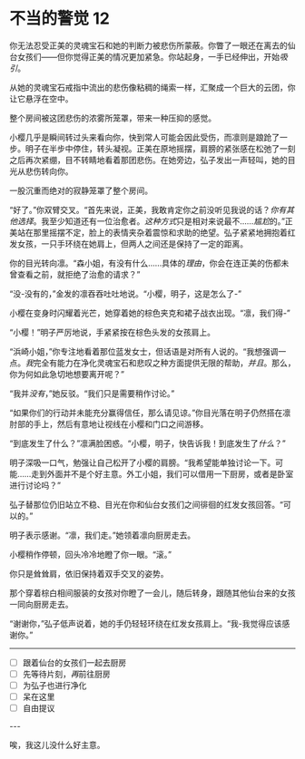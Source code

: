 # 不当的警觉 12

你无法忍受正美的灵魂宝石和她的判断力被悲伤所蒙蔽。你瞥了一眼还在离去的仙台女孩们——但你觉得正美的情况更加紧急。你站起身，一手已经伸出，开始*吸引*。

从她的灵魂宝石戒指中流出的悲伤像粘稠的绳索一样，汇聚成一个巨大的云团，你让它悬浮在空中。

整个房间被这团悲伤的浓雾所笼罩，带来一种压抑的感觉。

小樱几乎是瞬间转过头来看向你，快到常人可能会因此受伤，而凛则是踉跄了一步。明子在半步中停住，转头凝视。正美在原地摇摆，肩膀的紧张感在松弛了一刻之后再次紧绷，目不转睛地看着那团悲伤。在她旁边，弘子发出一声轻叫，她的目光从悲伤转向你。

一股沉重而绝对的寂静笼罩了整个房间。

“好了。”你双臂交叉。“首先来说，正美，我敢肯定你之前没听见我说的话？*你有其他选择*。我至少知道还有一位治愈者。*这种方式*只是相对来说最不……*尴尬*的。”正美站在那里摇摆不定，脸上的表情夹杂着震惊和求助的绝望。弘子紧紧地拥抱着红发女孩，一只手环绕在她肩上，但两人之间还是保持了一定的距离。

你的目光转向凛。“森小姐，有没有什么……具体的*理由*，你会在连正美的伤都未曾查看之前，就拒绝了治愈的请求？”

“没-没有的，”金发的凛吞吞吐吐地说。“小樱，明子，这是怎么了-”

小樱在变身时闪耀着光芒，她穿着她的棕色夹克和裙子战衣出现。“凛，我们得-”

“小樱！”明子严厉地说，手紧紧按在棕色头发的女孩肩上。

“浜崎小姐，”你专注地看着那位蓝发女士，但话语是对所有人说的。“我想强调一点。*我*完全有能力在净化灵魂宝石和悲叹之种方面提供无限的帮助，*并且*。那么，你为何如此急切地想要离开呢？”

“我并*没有*，”她反驳。“我们只是需要稍作讨论。”

“如果你们的行动并未能充分赢得信任，那么请见谅。”你目光落在明子仍然搭在凛肘部的手上，然后有意地让视线在小樱和门口之间游移。

“到底发生了什么？”凛满脸困惑。“小樱，明子，快告诉我！到底发生了*什么*？”

明子深吸一口气，勉强让自己松开了小樱的肩膀。“我希望能单独讨论一下。可能……走到外面并不是个好主意。外工小姐，我们可以借用一下厨房，或者是卧室进行讨论吗？”

弘子替那位仍旧站立不稳、目光在你和仙台女孩们之间徘徊的红发女孩回答。“可以的。”

明子表示感谢。“凛，我们走。”她领着凛向厨房走去。

小樱稍作停顿，回头冷冷地瞪了你一眼。“滚。”

你只是耸耸肩，依旧保持着双手交叉的姿势。

那个穿着棕白相间服装的女孩对你瞪了一会儿，随后转身，跟随其他仙台来的女孩一同向厨房走去。

“谢谢你，”弘子低声说着，她的手仍轻轻环绕在红发女孩肩上。“我-我觉得应该感谢你。”

---

- [ ] 跟着仙台的女孩们一起去厨房
- [ ] 先等待片刻，*再*前往厨房
- [ ] 为弘子也进行净化
- [ ] 呆在这里
- [ ] 自由提议

---​

唉，我这儿没什么好主意。
